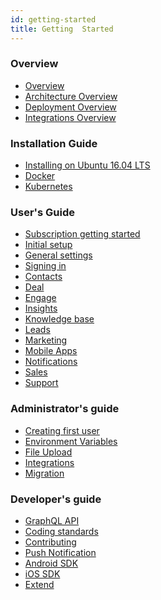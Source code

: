```yaml
---
id: getting-started
title: Getting  Started
---
```


<!--Content-->

### Overview

- <a href="overview">Overview</a>
- <a href="architecture-overview">Architecture Overview</a>
- <a href="deployment-overview">Deployment Overview</a>
- <a href="integrations-overview">Integrations Overview</a>

### Installation Guide

- <a href="../installation/ubuntu">Installing on Ubuntu 16.04 LTS</a>
- <a href="../installation/docker">Docker</a>
- <a href="../installation/kubernetes">Kubernetes</a>

### User's Guide

- <a href="../user/subscription-getting-started">Subscription getting started</a>
- <a href="../user/initial-setup">Initial setup</a>
- <a href="../user/general-settings">General settings</a>
- <a href="../user/signing-in">Signing in</a>
- <a href="../user/contacts">Contacts</a>
- <a href="../user/deal">Deal</a>
- <a href="../user/engage">Engage</a>
- <a href="../user/insights">Insights</a>
- <a href="../user/knowledge-base">Knowledge base</a>
- <a href="../user/leads">Leads</a>
- <a href="../user/marketing">Marketing</a>
- <a href="../user/mobile-apps">Mobile Apps</a>
- <a href="../user/notification">Notifications</a>
- <a href="../user/sales">Sales</a>
- <a href="../user/support">Support</a>

### Administrator's guide

- <a href="../administrator/creating-first-user">Creating first user</a>
- <a href="../administrator/environment-variables">Environment Variables</a>
- <a href="../administrator/file-upload">File Upload</a>
- <a href="../administrator/integrations">Integrations</a>
- <a href="../administrator/migration">Migration</a>

### Developer's guide

- <a href="../developer/graphql-api">GraphQL API</a>
- <a href="../developer/coding-standards">Coding standards</a>
- <a href="../developer/contributing">Contributing</a>
- <a href="../developer/push-notification">Push Notification</a>
- <a href="../developer/android-sdk">Android SDK</a>
- <a href="../developer/ios-sdk">iOS SDK</a>
- <a href="../developer/extend">Extend</a>

